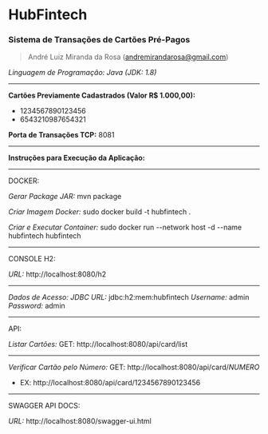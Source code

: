 # HubFintech
### Sistema de Transações de Cartões Pré-Pagos
> André Luiz Miranda da Rosa (andremirandarosa@gmail.com)

*Linguagem de Programação: Java (JDK: 1.8)*

------------

**Cartões Previamente Cadastrados (Valor R$ 1.000,00):**
- 1234567890123456
- 6543210987654321

**Porta de Transações TCP:** 8081

------------

**Instruções para Execução da Aplicação:**

------------
DOCKER:

*Gerar Package JAR:*
mvn package

*Criar Imagem Docker:*
sudo docker build -t hubfintech .

*Criar e Executar Container:*
sudo docker run --network host -d --name hubfintech hubfintech

------------

CONSOLE H2:

*URL:* http://localhost:8080/h2

---

*Dados de Acesso:*
*JDBC URL:* jdbc:h2:mem:hubfintech
*Username:* admin
*Password:* admin

------------

API:

*Listar Cartões:* GET: http://localhost:8080/api/card/list

---

*Verificar Cartão pelo Número:* GET: http://localhost:8080/api/card/*NUMERO*
 - EX: http://localhost:8080/api/card/1234567890123456

------------

SWAGGER API DOCS:

*URL:* http://localhost:8080/swagger-ui.html
